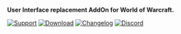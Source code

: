 **User Interface replacement AddOn for World of Warcraft.**

[![Support](https://img.shields.io/badge/Support-❤️-FF96D7?style=flat-square)](https://www.tukui.org/support.php)
[![Download](https://img.shields.io/badge/Download-📁-1784d1?style=flat-square)](https://www.tukui.org/download.php?ui=elvui)
[![Changelog](https://img.shields.io/badge/Changelog-📃-1784d1?style=flat-square)](https://github.com/tukui-org/ElvUI/blob/development/CHANGELOG.md)
[![Discord](https://img.shields.io/discord/209244641537556480?style=flat-square&color=5865F2&label=Discord)](https://discord.gg/xFWcfgE)
